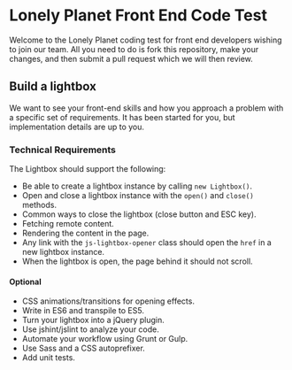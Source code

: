 # Lonely Planet Front End Code Test

Welcome to the Lonely Planet coding test for front end developers wishing to join our team.
All you need to do is fork this repository, make your changes, and then submit a pull request which we will then review.

## Build a lightbox

We want to see your front-end skills and how you approach a problem with a specific set of requirements.
It has been started for you, but implementation details are up to you.

### Technical Requirements

The Lightbox should support the following:

- Be able to create a lightbox instance by calling `new Lightbox()`.
- Open and close a lightbox instance with the `open()` and `close()` methods.
- Common ways to close the lightbox (close button and ESC key).
- Fetching remote content.
- Rendering the content in the page.
- Any link with the `js-lightbox-opener` class should open the `href` in a new lightbox instance.
- When the lightbox is open, the page behind it should not scroll.

#### Optional

- CSS animations/transitions for opening effects.
- Write in ES6 and transpile to ES5.
- Turn your lightbox into a jQuery plugin.
- Use jshint/jslint to analyze your code.
- Automate your workflow using Grunt or Gulp.
- Use Sass and a CSS autoprefixer.
- Add unit tests.

